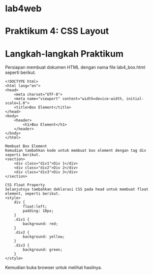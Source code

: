 # lab4web
# Praktikum 4: CSS Layout
# Langkah-langkah Praktikum 
Persiapan membuat dokumen HTML dengan nama file lab4_box.html seperti berikut. 
```
<!DOCTYPE html> 
<html lang="en"> 
<head> 
    <meta charset="UTF-8"> 
    <meta name="viewport" content="width=device-width, initial-scale=1.0"> 
    <title>Box Element</title> 
</head> 
<body> 
    <header> 
        <h1>Box Element</h1> 
    </header> 
</body> 
</html> 
 
Membuat Box Element 
Kemudian tambahkan kode untuk membuat box element dengan tag div seperti berikut. 
<section> 
    <div class="div1">Div 1</div> 
    <div class="div2">Div 2</div> 
    <div class="div3">Div 3</div>       
</section> 
 
CSS Float Property 
Selanjutnya tambahkan deklarasi CSS pada head untuk membuat float element, seperti berikut. 
<style> 
    div { 
        float:left; 
        padding: 10px;  
    } 
    .div1 { 
        background: red; 
    } 
    .div2 { 
        background: yellow; 
    } 
    .div3 { 
        background: green; 
    } 
</style>
```
 
Kemudian buka browser untuk melihat hasilnya.
